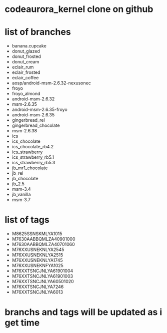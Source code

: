 codeaurora_kernel clone on github
========================

list of branches 
=================

- banana.cupcake
- donut_glazed
- donut_frosted
- donut_cream
- eclair_rum
- eclair_frosted
- eclair_coffee
- aosp/android-msm-2.6.32-nexusonec
- froyo
- froyo_almond
- android-msm-2.6.32
- msm-2.6.35
- android-msm-2.6.35-froyo
- android-msm-2.6.35
- gingerbread_rel
- gingerbread_chocolate
- msm-2.6.38
- ics
- ics_chocolate
- ics_chocolate_rb4.2
- ics_strawberry
- ics_strawberry_rb5.1
- ics_strawberry_rb5.3
- jb_mr1_chocolate
- jb_rel
- jb_chocolate
- jb_2.5
- msm-3.4
- jb_vanilla
- msm-3.7

list of tags
=============

- M8625SSNSKMLYA1015
- M7630AABBQMLZA40901000
- M7630AABBQMLZA40701060
- M76XXUSNEKNLYA2545
- M76XXUSNEKNLYA2515
- M76XXUSNEKNLYA1745
- M76XXUSNEKNFYA1025
- M76XXTSNCJNLYA61901004
- M76XXTSNCJNLYA61901003
- M76XXTSNCJNLYA60501020
- M76XXTSNCJNLYA7246
- M76XXTSNCJNLYA6013

branchs and tags will be updated as i get time 
==============================================
